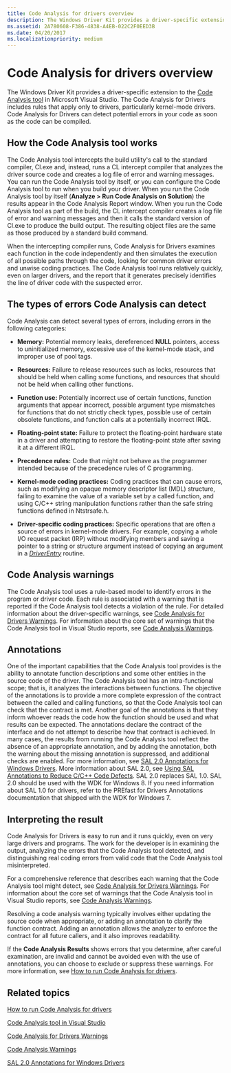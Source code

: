 ```yaml
---
title: Code Analysis for drivers overview
description: The Windows Driver Kit provides a driver-specific extension to the Code Analysis tool in Microsoft Visual Studio Ultimate 2012.
ms.assetid: 2A780608-F386-4838-A4EB-022C2F0EED3B
ms.date: 04/20/2017
ms.localizationpriority: medium
---
```


# Code Analysis for drivers overview


The Windows Driver Kit provides a driver-specific extension to the [Code Analysis tool](https://go.microsoft.com/fwlink/p/?linkid=226836) in Microsoft Visual Studio. The Code Analysis for Drivers includes rules that apply only to drivers, particularly kernel-mode drivers. Code Analysis for Drivers can detect potential errors in your code as soon as the code can be compiled.

## <span id="How_the_Code_Analysis_tool_works"></span><span id="how_the_code_analysis_tool_works"></span><span id="HOW_THE_CODE_ANALYSIS_TOOL_WORKS"></span>How the Code Analysis tool works


The Code Analysis tool intercepts the build utility's call to the standard compiler, Cl.exe and, instead, runs a CL intercept compiler that analyzes the driver source code and creates a log file of error and warning messages. You can run the Code Analysis tool by itself, or you can configure the Code Analysis tool to run when you build your driver. When you run the Code Analysis tool by itself (**Analyze &gt; Run Code Analysis on Solution**) the results appear in the Code Analysis Report window. When you run the Code Analysis tool as part of the build, the CL intercept compiler creates a log file of error and warning messages and then it calls the standard version of Cl.exe to produce the build output. The resulting object files are the same as those produced by a standard build command.

When the intercepting compiler runs, Code Analysis for Drivers examines each function in the code independently and then simulates the execution of all possible paths through the code, looking for common driver errors and unwise coding practices. The Code Analysis tool runs relatively quickly, even on larger drivers, and the report that it generates precisely identifies the line of driver code with the suspected error.

## <span id="The_types_of_errors_Code_Analysis_can_detect"></span><span id="the_types_of_errors_code_analysis_can_detect"></span><span id="THE_TYPES_OF_ERRORS_CODE_ANALYSIS_CAN_DETECT"></span>The types of errors Code Analysis can detect


Code Analysis can detect several types of errors, including errors in the following categories:

-   **Memory:** Potential memory leaks, dereferenced **NULL** pointers, access to uninitialized memory, excessive use of the kernel-mode stack, and improper use of pool tags.

-   **Resources:** Failure to release resources such as locks, resources that should be held when calling some functions, and resources that should not be held when calling other functions.

-   **Function use:** Potentially incorrect use of certain functions, function arguments that appear incorrect, possible argument type mismatches for functions that do not strictly check types, possible use of certain obsolete functions, and function calls at a potentially incorrect IRQL.

-   **Floating-point state:** Failure to protect the floating-point hardware state in a driver and attempting to restore the floating-point state after saving it at a different IRQL.

-   **Precedence rules:** Code that might not behave as the programmer intended because of the precedence rules of C programming.

-   **Kernel-mode coding practices:** Coding practices that can cause errors, such as modifying an opaque memory descriptor list (MDL) structure, failing to examine the value of a variable set by a called function, and using C/C++ string manipulation functions rather than the safe string functions defined in Ntstrsafe.h.

-   **Driver-specific coding practices:** Specific operations that are often a source of errors in kernel-mode drivers. For example, copying a whole I/O request packet (IRP) without modifying members and saving a pointer to a string or structure argument instead of copying an argument in a [*DriverEntry*](https://docs.microsoft.com/windows-hardware/drivers/ddi/wdm/nc-wdm-driver_initialize) routine.

## <span id="Code_Analysis_warnings"></span><span id="code_analysis_warnings"></span><span id="CODE_ANALYSIS_WARNINGS"></span>Code Analysis warnings


The Code Analysis tool uses a rule-based model to identify errors in the program or driver code. Each rule is associated with a warning that is reported if the Code Analysis tool detects a violation of the rule. For detailed information about the driver-specific warnings, see [Code Analysis for Drivers Warnings](prefast-for-drivers-warnings.md). For information about the core set of warnings that the Code Analysis tool in Visual Studio reports, see [Code Analysis Warnings](https://go.microsoft.com/fwlink/p/?linkid=226853).

## <span id="Annotations"></span><span id="annotations"></span><span id="ANNOTATIONS"></span>Annotations


One of the important capabilities that the Code Analysis tool provides is the ability to annotate function descriptions and some other entities in the source code of the driver. The Code Analysis tool has an intra-functional scope; that is, it analyzes the interactions between functions. The objective of the annotations is to provide a more complete expression of the contract between the called and calling functions, so that the Code Analysis tool can check that the contract is met. Another goal of the annotations is that they inform whoever reads the code how the function should be used and what results can be expected. The annotations declare the contract of the interface and do not attempt to describe how that contract is achieved. In many cases, the results from running the Code Analysis tool reflect the absence of an appropriate annotation, and by adding the annotation, both the warning about the missing annotation is suppressed, and additional checks are enabled. For more information, see [SAL 2.0 Annotations for Windows Drivers](sal-2-annotations-for-windows-drivers.md). More information about SAL 2.0, see [Using SAL Annotations to Reduce C/C++ Code Defects](https://go.microsoft.com/fwlink/p/?linkid=247283). SAL 2.0 replaces SAL 1.0. SAL 2.0 should be used with the WDK for Windows 8. If you need information about SAL 1.0 for drivers, refer to the PREfast for Drivers Annotations documentation that shipped with the WDK for Windows 7.

## <span id="Interpreting_the_result"></span><span id="interpreting_the_result"></span><span id="INTERPRETING_THE_RESULT"></span>Interpreting the result


Code Analysis for Drivers is easy to run and it runs quickly, even on very large drivers and programs. The work for the developer is in examining the output, analyzing the errors that the Code Analysis tool detected, and distinguishing real coding errors from valid code that the Code Analysis tool misinterpreted.

For a comprehensive reference that describes each warning that the Code Analysis tool might detect, see [Code Analysis for Drivers Warnings](prefast-for-drivers-warnings.md). For information about the core set of warnings that the Code Analysis tool in Visual Studio reports, see [Code Analysis Warnings](https://go.microsoft.com/fwlink/p/?linkid=226853).

Resolving a code analysis warning typically involves either updating the source code when appropriate, or adding an annotation to clarify the function contract. Adding an annotation allows the analyzer to enforce the contract for all future callers, and it also improves readability.

If the **Code Analysis Results** shows errors that you determine, after careful examination, are invalid and cannot be avoided even with the use of annotations, you can choose to exclude or suppress these warnings. For more information, see [How to run Code Analysis for drivers](how-to-run-code-analysis-for-drivers.md).

## <span id="related_topics"></span>Related topics


[How to run Code Analysis for drivers](how-to-run-code-analysis-for-drivers.md)

[Code Analysis tool in Visual Studio](https://go.microsoft.com/fwlink/p/?linkid=226836)

[Code Analysis for Drivers Warnings](prefast-for-drivers-warnings.md)

[Code Analysis Warnings](https://go.microsoft.com/fwlink/p/?linkid=226853)

[SAL 2.0 Annotations for Windows Drivers](sal-2-annotations-for-windows-drivers.md)

 

 






